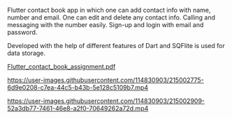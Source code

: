 Flutter contact book app in which one can add contact info with name, number and
email. One can edit and delete any contact info. Calling and messaging with the number easily. Sign-up and login with
email and password.

Developed with the help of different features of Dart and SQFlite is used for data storage.

[Flutter_contact_book_assignment.pdf](https://github.com/nazmulmbstucse11/Contact-Book-with-Flutter/files/10515202/Flutter_contact_book_assignment.pdf)

https://user-images.githubusercontent.com/114830903/215002775-6d9e0208-c7ea-44c5-b43b-5e128c5109b7.mp4

https://user-images.githubusercontent.com/114830903/215002909-52a3db77-7461-46e8-a2f0-70649262a72d.mp4



